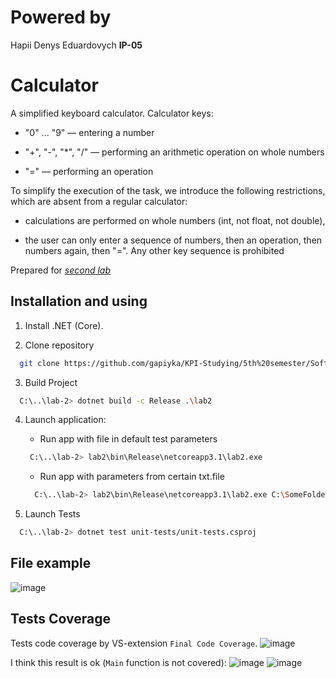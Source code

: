 # Powered by
Hapii Denys Eduardovych **IP-05**

# Calculator

A simplified keyboard calculator. Calculator keys:

- "0" ... "9" — entering a number

- "+", "-", "*", "/" — performing an arithmetic operation on whole numbers

- "=" — performing an operation 

To simplify the execution of the task, we introduce the following restrictions, which are absent from a regular calculator: 

- calculations are performed on whole numbers (int, not float, not double), 

- the user can only enter a sequence of numbers, then an operation, then numbers again, then "=". Any other key sequence is prohibited

Prepared for [*second lab*](https://cloud.comsys.kpi.ua/s/Fskj393sCcwx842?dir=undefined&path=%2FLabs&openfile=23344151)

## Installation and using

1. Install .NET (Core).

2. Clone repository
```bash
  git clone https://github.com/gapiyka/KPI-Studying/5th%20semester/Software%20quality%20and%20testing/lab-2
```

3. Build Project
```bash
  C:\..\lab-2> dotnet build -c Release .\lab2
```

4. Launch application:
	- Run app with file in default test parameters
	```bash
	 C:\..\lab-2> lab2\bin\Release\netcoreapp3.1\lab2.exe
	``` 
	- Run app with parameters from certain txt.file
	```bash
	  C:\..\lab-2> lab2\bin\Release\netcoreapp3.1\lab2.exe C:\SomeFolder\text.txt
	``` 
  
5. Launch Tests
```bash
  C:\..\lab-2> dotnet test unit-tests/unit-tests.csproj
``` 
	
	
## File example

![image](https://user-images.githubusercontent.com/50524296/194217992-0190eb18-3d56-4307-8c6b-528f4c71b4c5.png)

## Tests Coverage

Tests code coverage by VS-extension `Final Code Coverage`.
![image](https://user-images.githubusercontent.com/50524296/194218316-21928b6d-85af-4bb2-82ea-312d426d1fcb.png)

I think this result is ok (`Main` function is not covered):
![image](https://user-images.githubusercontent.com/50524296/194218393-fa6b9212-8212-4bed-b55f-9f41066e78a6.png)
![image](https://user-images.githubusercontent.com/50524296/194218524-be0be12a-0778-4977-b052-63723a643e54.png)

